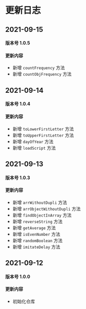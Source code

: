 <!--
 * @Author: 一尾流莺
 * @Description:更新日志
 * @Date: 2021-09-13 16:19:04
 * @LastEditTime: 2021-09-14 17:14:03
 * @FilePath: \warblerjs-guide\docs\version\README.md
-->

# 更新日志

## 2021-09-15

#### 版本号 1.0.5

#### 更新内容

- 新增 `countFrequency` 方法
- 新增 `countObjFrequency` 方法


## 2021-09-14

#### 版本号 1.0.4

#### 更新内容

- 新增 `toLowerFirstLetter` 方法
- 新增 `toUpperFirstLetter` 方法
- 新增 `dayOfYear` 方法
- 新增 `loadScript` 方法

## 2021-09-13

#### 版本号 1.0.3

#### 更新内容

- 新增 `arrWithoutDupli` 方法
- 新增 `arrObjectWithoutDupli` 方法
- 新增 `findObjectInArray` 方法
- 新增 `reverseString` 方法
- 新增 `getAverage` 方法
- 新增 `isEvenNumber` 方法
- 新增 `randomBoolean` 方法
- 新增 `imitateDelay` 方法


## 2021-09-12

#### 版本号 1.0.0

#### 更新内容

- 初始化仓库